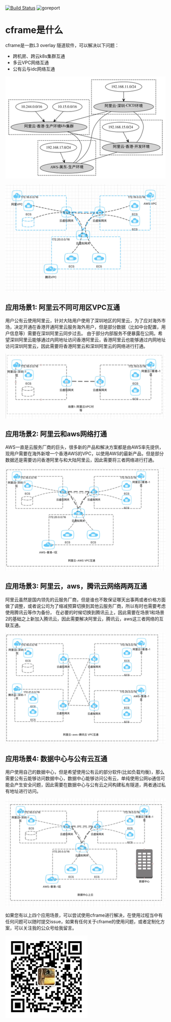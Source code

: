 [![Build Status](https://travis-ci.org/ICKelin/cframe.svg?branch=master)](https://travis-ci.org/ICKelin/cframe) ![goreport](https://goreportcard.com/badge/github.com/ICKelin/cframe)

# cframe是什么
cframe是一款L3 overlay 隧道软件，可以解决以下问题：

- 跨机房、跨云k8s集群互通
- 多云VPC网络互通
- 公有云与idc网络互通

![topology](topology.svg)

![cframe](doc/images/vpcpeer.jpg)

## 应用场景1: 阿里云不同可用区VPC互通

用户公有云使用阿里云，针对大陆用户使用了深圳地区的阿里云，为了应对海外市场，决定开通在香港开通阿里云服务海外用户，但是部分数据（比如中台配置，用户信息等）需要在深圳阿里云同步过去。
由于部分内部服务不便暴露在公网。希望深圳阿里云能够通过内网地址访问香港阿里云，香港阿里云也能够通过内网地址访问深圳阿里云，因此需要将香港阿里云和深圳阿里云的网络进行打通。

![ali-ali](doc/images/ali-ali.jpg)

## 应用场景2: 阿里云和aws网络打通
AWS一直是云服务厂商的巨头，很多新的产品和解决方案都是由AWS率先提供，现用户需要在海外新增一个香港AWS的VPC，以使用AWS的最新产品，但是部分数据还是需要访问香港阿里与和大陆阿里云，因此需要将三者网络进行打通。

![ali-aws](doc/images/ali-aws.jpg)

## 应用场景3: 阿里云，aws，腾讯云网络两两互通
阿里云虽然是国内领先的云服务厂商，但是谁也不敢保证哪天出事两或者价格方面做了调整，或者说公司为了缩减预算切换到其他云服务厂商，所以有时也需要考虑使用腾讯云等作为备份，
在必要的时候切换到腾讯云上，因此需要在场景1和场景2的基础之上新加入腾讯云，因此需要解决阿里云，腾讯云，aws这三者网络的互联互通。

![ali-aws-tc](doc/images/ali-aws-tc.jpg)

## 应用场景4: 数据中心与公有云互通

用户使用自己的数据中心，但是希望使用公有云的部分软件(比如负载均衡)，那么需要公有云能够访问数据中心，数据中心能够访问公有云，单纯使用公网ip通信可能会产生安全问题，因此需要在数据中心与公有云之间构建私有隧道，两者通过私有地址进行访问。

![dci](doc/images/dci.jpg)

如果您有以上四个应用场景，可以尝试使用cframe进行解决，在使用过程当中有任何问题可以随时提交issue，如果有任何关于cframe的使用问题，或者定制化方案，可以关注我的公众号给我留言。

![](qrcode.jpg)
